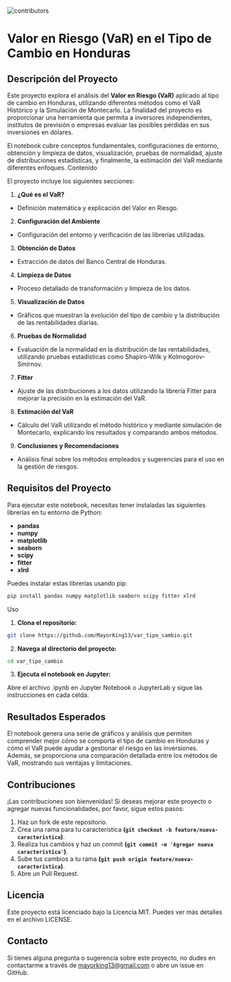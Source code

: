 ![contributors](https://img.shields.io/badge/contributors-1-green)
# **Valor en Riesgo (VaR) en el Tipo de Cambio en Honduras**
## **Descripción del Proyecto**

Este proyecto explora el análisis del **Valor en Riesgo (VaR)** aplicado al tipo de cambio en Honduras, utilizando diferentes métodos como el VaR Histórico y la Simulación de Montecarlo. La finalidad del proyecto es proporcionar una herramienta que permita a inversores independientes, institutos de previsión o empresas evaluar las posibles pérdidas en sus inversiones en dólares.

El notebook cubre conceptos fundamentales, configuraciones de entorno, obtención y limpieza de datos, visualización, pruebas de normalidad, ajuste de distribuciones estadísticas, y finalmente, la estimación del VaR mediante diferentes enfoques.
Contenido

El proyecto incluye los siguientes secciones:

1. **¿Qué es el VaR?**
* Definición matemática y explicación del Valor en Riesgo.
2. **Configuración del Ambiente**
* Configuración del entorno y verificación de las librerías utilizadas.
3. **Obtención de Datos**
* Extracción de datos del Banco Central de Honduras.
4. **Limpieza de Datos**
* Proceso detallado de transformación y limpieza de los datos.
5. **Visualización de Datos**
* Gráficos que muestran la evolución del tipo de cambio y la distribución de las rentabilidades diarias.
6. **Pruebas de Normalidad**
* Evaluación de la normalidad en la distribución de las rentabilidades, utilizando pruebas estadísticas como Shapiro-Wilk y Kolmogorov-Smirnov.
7. **Fitter**
* Ajuste de las distribuciones a los datos utilizando la librería Fitter para mejorar la precisión en la estimación del VaR.
8. **Estimación del VaR**
* Cálculo del VaR utilizando el método histórico y mediante simulación de Montecarlo, explicando los resultados y comparando ambos métodos.
9. **Conclusiones y Recomendaciones**
* Análisis final sobre los métodos empleados y sugerencias para el uso en la gestión de riesgos.
        
## **Requisitos del Proyecto**

Para ejecutar este notebook, necesitas tener instaladas las siguientes librerías en tu entorno de Python:
* **pandas**
* **numpy**
* **matplotlib**
* **seaborn**
* **scipy**
* **fitter**
* **xlrd**

Puedes instalar estas librerías usando pip:

``` bash
pip install pandas numpy matplotlib seaborn scipy fitter xlrd
```

Uso

1. **Clona el repositorio:**
``` bash
git clone https://github.com/MayorKing13/var_tipo_cambio.git
```

2. **Navega al directorio del proyecto:**
   
``` bash
cd var_tipo_cambio
```

3. **Ejecuta el notebook en Jupyter:**

  Abre el archivo .ipynb en Jupyter Notebook o JupyterLab y sigue las instrucciones en cada celda.

## **Resultados Esperados**

El notebook genera una serie de gráficos y análisis que permiten comprender mejor cómo se comporta el tipo de cambio en Honduras y cómo el VaR puede ayudar a gestionar el riesgo en las inversiones. Además, se proporciona una comparación detallada entre los métodos de VaR, mostrando sus ventajas y limitaciones.

## **Contribuciones**

¡Las contribuciones son bienvenidas! Si deseas mejorar este proyecto o agregar nuevas funcionalidades, por favor, sigue estos pasos:

1. Haz un fork de este repositorio.
2. Crea una rama para tu característica **(`git checkout -b feature/nueva-caracteristica`)**.
3. Realiza tus cambios y haz un commit **(`git commit -m 'Agregar nueva característica'`)**.
4. Sube tus cambios a tu rama **(`git push origin feature/nueva-caracteristica`)**.
5. Abre un Pull Request.

## **Licencia**

Este proyecto está licenciado bajo la Licencia MIT. Puedes ver más detalles en el archivo LICENSE.

## **Contacto**

Si tienes alguna pregunta o sugerencia sobre este proyecto, no dudes en contactarme a través de mayorking13@gmail.com o abre un issue en GitHub.

